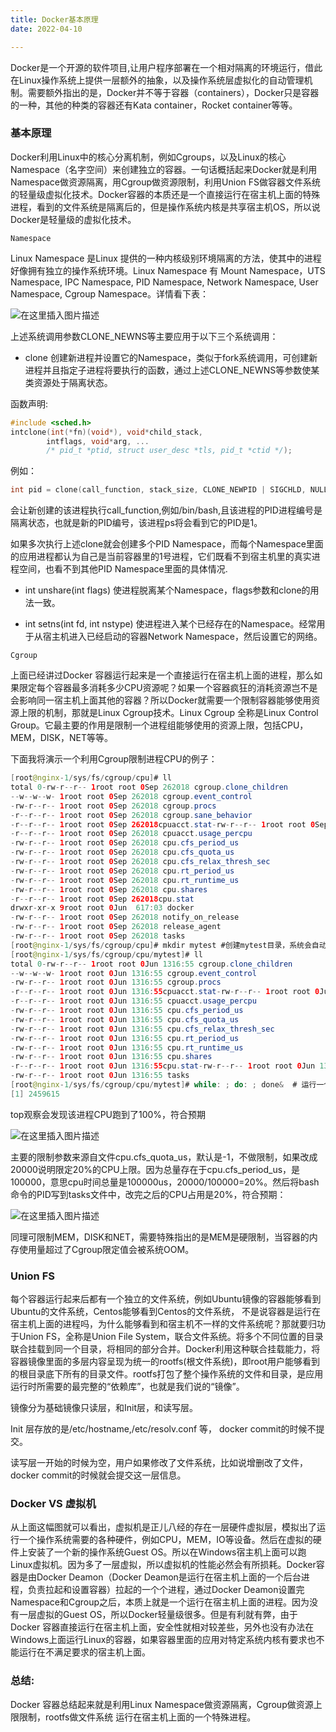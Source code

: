 ```yaml
---
title: Docker基本原理
date: 2022-04-10

---
```


Docker是一个开源的软件项目,让用户程序部署在一个相对隔离的环境运行，借此在Linux操作系统上提供一层额外的抽象，以及操作系统层虚拟化的自动管理机制。需要额外指出的是，Docker并不等于容器（containers），Docker只是容器的一种，其他的种类的容器还有Kata container，Rocket container等等。

### 基本原理

Docker利用Linux中的核心分离机制，例如Cgroups，以及Linux的核心Namespace（名字空间）来创建独立的容器。一句话概括起来Docker就是利用Namespace做资源隔离，用Cgroup做资源限制，利用Union FS做容器文件系统的轻量级虚拟化技术。Docker容器的本质还是一个直接运行在宿主机上面的特殊进程，看到的文件系统是隔离后的，但是操作系统内核是共享宿主机OS，所以说Docker是轻量级的虚拟化技术。

`Namespace`

Linux Namespace 是Linux 提供的一种内核级别环境隔离的方法，使其中的进程好像拥有独立的操作系统环境。Linux Namespace 有 Mount Namespace，UTS Namespace, IPC Namespace, PID Namespace, Network Namespace, User Namespace, Cgroup Namespace。详情看下表：

![在这里插入图片描述](https://img-blog.csdnimg.cn/c12691157742429d857041c0ae23e6d4.png)

上述系统调用参数CLONE_NEWNS等主要应用于以下三个系统调用：

* clone 创建新进程并设置它的Namespace，类似于fork系统调用，可创建新进程并且指定子进程将要执行的函数，通过上述CLONE_NEWNS等参数使某类资源处于隔离状态。

函数声明:
```c
#include <sched.h>
intclone(int(*fn)(void*), void*child_stack,
        intflags, void*arg, ...
        /* pid_t *ptid, struct user_desc *tls, pid_t *ctid */);
```
例如：

```c
int pid = clone(call_function, stack_size, CLONE_NEWPID | SIGCHLD, NULL);
```

会让新创建的该进程执行call_function,例如/bin/bash,且该进程的PID进程编号是隔离状态，也就是新的PID编号，该进程ps将会看到它的PID是1。

如果多次执行上述clone就会创建多个PID Namespace，而每个Namespace里面的应用进程都认为自己是当前容器里的1号进程，它们既看不到宿主机里的真实进程空间，也看不到其他PID Namespace里面的具体情况.

* int unshare(int flags) 使进程脱离某个Namespace，flags参数和clone的用法一致。

* int setns(int fd, int nstype) 使进程进入某个已经存在的Namespace。经常用于从宿主机进入已经启动的容器Network Namespace，然后设置它的网络。

`Cgroup`

上面已经讲过Docker 容器运行起来是一个直接运行在宿主机上面的进程，那么如果限定每个容器最多消耗多少CPU资源呢？如果一个容器疯狂的消耗资源岂不是会影响同一宿主机上面其他的容器？所以Docker就需要一个限制容器能够使用资源上限的机制，那就是Linux Cgroup技术。Linux Cgroup 全称是Linux Control Group。它最主要的作用是限制一个进程组能够使用的资源上限，包括CPU，MEM，DISK，NET等等。

下面我将演示一个利用Cgroup限制进程CPU的例子：

```java
[root@nginx-1/sys/fs/cgroup/cpu]# ll
total 0-rw-r--r-- 1root root 0Sep 262018 cgroup.clone_children
--w--w--w- 1root root 0Sep 262018 cgroup.event_control
-rw-r--r-- 1root root 0Sep 262018 cgroup.procs
-r--r--r-- 1root root 0Sep 262018 cgroup.sane_behavior
-r--r--r-- 1root root 0Sep 262018cpuacct.stat-rw-r--r-- 1root root 0Sep 262018 cpuacct.usage
-r--r--r-- 1root root 0Sep 262018 cpuacct.usage_percpu
-rw-r--r-- 1root root 0Sep 262018 cpu.cfs_period_us
-rw-r--r-- 1root root 0Sep 262018 cpu.cfs_quota_us
-rw-r--r-- 1root root 0Sep 262018 cpu.cfs_relax_thresh_sec
-rw-r--r-- 1root root 0Sep 262018 cpu.rt_period_us
-rw-r--r-- 1root root 0Sep 262018 cpu.rt_runtime_us
-rw-r--r-- 1root root 0Sep 262018 cpu.shares
-r--r--r-- 1root root 0Sep 262018cpu.stat
drwxr-xr-x 9root root 0Jun  617:03 docker
-rw-r--r-- 1root root 0Sep 262018 notify_on_release
-rw-r--r-- 1root root 0Sep 262018 release_agent
-rw-r--r-- 1root root 0Sep 262018 tasks
[root@nginx-1/sys/fs/cgroup/cpu]# mkdir mytest #创建mytest目录，系统会自动添加以下文件
[root@nginx-1/sys/fs/cgroup/cpu/mytest]# ll
total 0-rw-r--r-- 1root root 0Jun 1316:55 cgroup.clone_children
--w--w--w- 1root root 0Jun 1316:55 cgroup.event_control
-rw-r--r-- 1root root 0Jun 1316:55 cgroup.procs
-r--r--r-- 1root root 0Jun 1316:55cpuacct.stat-rw-r--r-- 1root root 0Jun 1316:55 cpuacct.usage
-r--r--r-- 1root root 0Jun 1316:55 cpuacct.usage_percpu
-rw-r--r-- 1root root 0Jun 1316:55 cpu.cfs_period_us
-rw-r--r-- 1root root 0Jun 1316:55 cpu.cfs_quota_us
-rw-r--r-- 1root root 0Jun 1316:55 cpu.cfs_relax_thresh_sec
-rw-r--r-- 1root root 0Jun 1316:55 cpu.rt_period_us
-rw-r--r-- 1root root 0Jun 1316:55 cpu.rt_runtime_us
-rw-r--r-- 1root root 0Jun 1316:55 cpu.shares
-r--r--r-- 1root root 0Jun 1316:55cpu.stat-rw-r--r-- 1root root 0Jun 1316:55 notify_on_release
-rw-r--r-- 1root root 0Jun 1316:55 tasks
[root@nginx-1/sys/fs/cgroup/cpu/mytest]# while: ; do: ; done&  # 运行一个死循环命令
[1] 2459615
```
top观察会发现该进程CPU跑到了100%，符合预期

![在这里插入图片描述](https://img-blog.csdnimg.cn/4a06b1c534ff4eb887e69ad1dfc087fc.png)

主要的限制参数来源自文件cpu.cfs_quota_us，默认是-1，不做限制，如果改成20000说明限定20%的CPU上限。因为总量存在于cpu.cfs_period_us，是100000，意思cpu时间总量是100000us，20000/100000=20%。然后将bash命令的PID写到tasks文件中，改完之后的CPU占用是20%，符合预期：

![在这里插入图片描述](https://img-blog.csdnimg.cn/5d97dc24861949dfa2e22ebe8f6b61d2.png)

同理可限制MEM，DISK和NET，需要特殊指出的是MEM是硬限制，当容器的内存使用量超过了Cgroup限定值会被系统OOM。

### Union FS

每个容器运行起来后都有一个独立的文件系统，例如Ubuntu镜像的容器能够看到Ubuntu的文件系统，Centos能够看到Centos的文件系统， 不是说容器是运行在宿主机上面的进程吗，为什么能够看到和宿主机不一样的文件系统呢？那就要归功于Union FS，全称是Union File System，联合文件系统。将多个不同位置的目录联合挂载到同一个目录，将相同的部分合并。Docker利用这种联合挂载能力，将容器镜像里面的多层内容呈现为统一的rootfs(根文件系统)，即root用户能够看到的根目录底下所有的目录文件。rootfs打包了整个操作系统的文件和目录，是应用运行时所需要的最完整的“依赖库”，也就是我们说的“镜像”。

镜像分为基础镜像只读层，和Init层，和读写层。

Init 层存放的是/etc/hostname,/etc/resolv.conf 等， docker commit的时候不提交。

读写层一开始的时候为空，用户如果修改了文件系统，比如说增删改了文件，docker commit的时候就会提交这一层信息。

### Docker VS 虚拟机

从上面这幅图就可以看出，虚拟机是正儿八经的存在一层硬件虚拟层，模拟出了运行一个操作系统需要的各种硬件，例如CPU，MEM，IO等设备。然后在虚拟的硬件上安装了一个新的操作系统Guest OS。所以在Windows宿主机上面可以跑Linux虚拟机。因为多了一层虚拟，所以虚拟机的性能必然会有所损耗。Docker容器是由Docker Deamon（Docker Deamon是运行在宿主机上面的一个后台进程，负责拉起和设置容器）拉起的一个个进程，通过Docker Deamon设置完Namespace和Cgroup之后，本质上就是一个运行在宿主机上面的进程。因为没有一层虚拟的Guest OS，所以Docker轻量级很多。但是有利就有弊，由于Docker 容器直接运行在宿主机上面，安全性就相对较差些，另外也没有办法在Windows上面运行Linux的容器，如果容器里面的应用对特定系统内核有要求也不能运行在不满足要求的宿主机上面。

### 总结:

Docker 容器总结起来就是利用Linux Namespace做资源隔离，Cgroup做资源上限限制，rootfs做文件系统 运行在宿主机上面的一个特殊进程。

